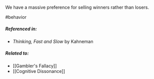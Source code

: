 We have a massive preference for selling winners rather than losers. 

#behavior 

##### Referenced in: 

- *Thinking, Fast and Slow* by Kahneman

##### Related to: 

- [[Gambler's Fallacy]] 
- [[Cognitive Dissonance]] 
